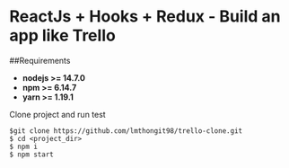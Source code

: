 # ReactJs + Hooks + Redux - Build an app like Trello

##Requirements

- **nodejs >= 14.7.0**
- **npm >= 6.14.7**
- **yarn >= 1.19.1**

Clone project and run test

```
$git clone https://github.com/lmthongit98/trello-clone.git
$ cd <project_dir>
$ npm i
$ npm start
```
